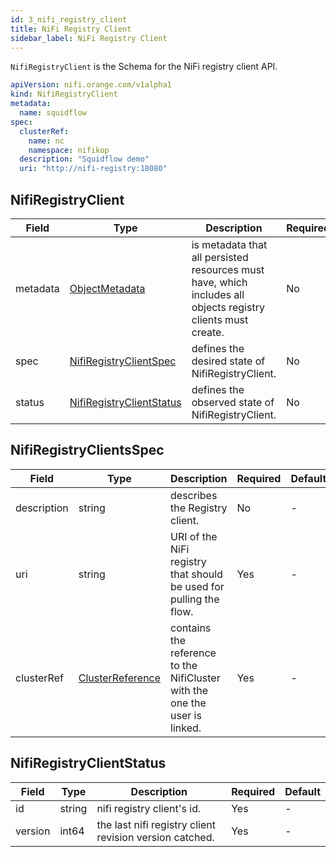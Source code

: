 ```yaml
---
id: 3_nifi_registry_client
title: NiFi Registry Client
sidebar_label: NiFi Registry Client
---
```


`NifiRegistryClient` is the Schema for the NiFi registry client API.

```yaml
apiVersion: nifi.orange.com/v1alpha1
kind: NifiRegistryClient
metadata:
  name: squidflow
spec:
  clusterRef:
    name: nc
    namespace: nifikop
  description: "Squidflow demo"
  uri: "http://nifi-registry:18080"
```

## NifiRegistryClient
|Field|Type|Description|Required|Default|
|-----|----|-----------|--------|--------|
|metadata|[ObjectMetadata](https://godoc.org/k8s.io/apimachinery/pkg/apis/meta/v1#ObjectMeta)|is metadata that all persisted resources must have, which includes all objects registry clients must create.|No|nil|
|spec|[NifiRegistryClientSpec](#nifiregistryclientspec)|defines the desired state of NifiRegistryClient.|No|nil|
|status|[NifiRegistryClientStatus](#nifiregistryclientstatus)|defines the observed state of NifiRegistryClient.|No|nil|

## NifiRegistryClientsSpec

|Field|Type|Description|Required|Default|
|-----|----|-----------|--------|--------|
|description|string| describes the Registry client. |No| - |
|uri|string| URI of the NiFi registry that should be used for pulling the flow. |Yes| - |
|clusterRef|[ClusterReference](./2_nifi_user.md#clusterreference)|  contains the reference to the NifiCluster with the one the user is linked. |Yes| - |

## NifiRegistryClientStatus

|Field|Type|Description|Required|Default|
|-----|----|-----------|--------|--------|
|id|string| nifi registry client's id. |Yes| - |
|version|int64| the last nifi registry client revision version catched. |Yes| - |